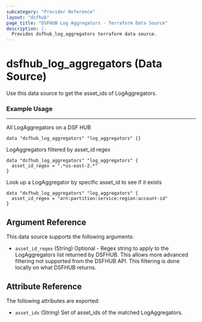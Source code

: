 ```yaml
---
subcategory: "Provider Reference"
layout: "dsfhub"
page_title: "DSFHUB Log Aggregators - Terraform Data Source"
description: |-
  Provides dsfhub_log_aggregators terraform data source.
---
```


# dsfhub_log_aggregators (Data Source)

Use this data source to get the asset_ids of LogAggregators.

### Example Usage

___

All LogAggregators on a DSF HUB

```hcl
data "dsfhub_log_aggregators" "log_aggregators" {}
```

LogAggregators filtered by asset_id regex

```hcl
data "dsfhub_log_aggregators" "log_aggregators" {
  asset_id_regex = ".*us-east-2.*"  
}
```

Look up a LogAggregator by specific asset_id to see if it exists

```hcl
data "dsfhub_log_aggregators" "log_aggregators" {
  asset_id_regex = "arn:partition:service:region:account-id" 
}
```

## Argument Reference

This data source supports the following arguments:

- `asset_id_regex` (String) Optional - Regex string to apply to the LogAggregators list returned by DSFHUB. This allows more advanced filtering not supported from the DSFHUB API. This filtering is done locally on what DSFHUB returns.

## Attribute Reference

The following attributes are exported:

- `asset_ids` (String) Set of asset_ids of the matched LogAggregators.
